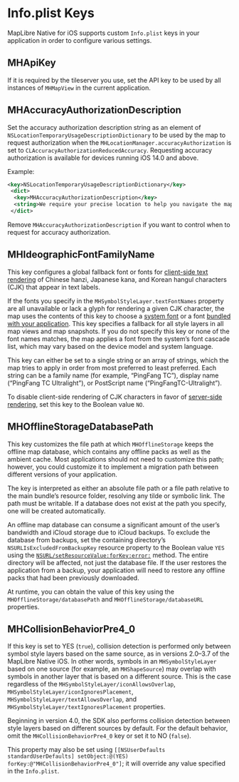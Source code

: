 # Info.plist Keys

MapLibre Native for iOS supports custom `Info.plist` keys in your application in order to configure various settings.

## MHApiKey

If it is required by the tileserver you use, set the API key to be used by all instances of ``MHMapView`` in the current application.

## MHAccuracyAuthorizationDescription

Set the accuracy authorization description string as an element of `NSLocationTemporaryUsageDescriptionDictionary` to be used by the map to request authorization when the `MHLocationManager.accuracyAuthorization` is set to `CLAccuracyAuthorizationReducedAccuracy`. Requesting accuracy authorization is available for devices running iOS 14.0 and above.

Example:

```xml
<key>NSLocationTemporaryUsageDescriptionDictionary</key>
 <dict>
  <key>MHAccuracyAuthorizationDescription</key>
  <string>We require your precise location to help you navigate the map.</string>
 </dict>
```

Remove `MHAccuracyAuthorizationDescription` if you want to control when to request for accuracy authorization.

## MHIdeographicFontFamilyName

This key configures a global fallback font or fonts for [client-side text rendering](doc:Customizing_Fonts) of Chinese hanzi, Japanese kana, and Korean hangul characters (CJK) that appear in text labels.

If the fonts you specify in the `MHSymbolStyleLayer.textFontNames` property are all unavailable or lack a glyph for rendering a given CJK character, the map uses the contents of this key to choose a [system font](https://developer.apple.com/fonts/system-fonts/) or a font [bundled with your application](https://developer.apple.com/documentation/uikit/text_display_and_fonts/adding_a_custom_font_to_your_app). This key specifies a fallback for all style layers in all map views and map snapshots. If you do not specify this key or none of the font names matches, the map applies a font from the system’s font cascade list, which may vary based on the device model and system language.

This key can either be set to a single string or an array of strings, which the map tries to apply in order from most preferred to least preferred. Each string can be a family name (for example, “PingFang TC”), display name (“PingFang TC Ultralight”), or PostScript name (“PingFangTC-Ultralight”).

To disable client-side rendering of CJK characters in favor of [server-side rendering](customizing-fonts.html#server-side-fonts), set this key to the Boolean value `NO`.

## MHOfflineStorageDatabasePath

This key customizes the file path at which `MHOfflineStorage` keeps the offline map database, which contains any offline packs as well as the ambient cache. Most applications should not need to customize this path; however, you could customize it to implement a migration path between different versions of your application.

The key is interpreted as either an absolute file path or a file path relative to the main bundle’s resource folder, resolving any tilde or symbolic link. The path must be writable. If a database does not exist at the path you specify, one will be created automatically.

An offline map database can consume a significant amount of the user’s bandwidth and iCloud storage due to iCloud backups. To exclude the database from backups, set the containing directory’s `NSURLIsExcludedFromBackupKey` resource property to the Boolean value `YES` using the [`NSURL/setResourceValue:forKey:error:`](https://developer.apple.com/documentation/foundation/nsurl/1413819-setresourcevalue) method. The entire directory will be affected, not just the database file. If the user restores the application from a backup, your application will need to restore any offline packs that had been previously downloaded.

At runtime, you can obtain the value of this key using the ``MHOfflineStorage/databasePath`` and ``MHOfflineStorage/databaseURL`` properties.

## MHCollisionBehaviorPre4_0

 If this key is set to YES (`true`), collision detection is performed only between symbol style layers based on the same source, as in versions 2.0–3.7 of the MapLibre Native iOS. In other words, symbols in an `MHSymbolStyleLayer` based on one source (for example, an `MHShapeSource`) may overlap with symbols in another layer that is based on a different source. This is the case regardless of the ``MHSymbolStyleLayer/iconAllowsOverlap``, ``MHSymbolStyleLayer/iconIgnoresPlacement``, ``MHSymbolStyleLayer/textAllowsOverlap``, and ``MHSymbolStyleLayer/textIgnoresPlacement`` properties.

Beginning in version 4.0, the SDK also performs collision detection between style layers based on different sources by default. For the default behavior, omit the `MHCollisionBehaviorPre4_0` key or set it to NO (`false`).

This property may also be set using `[[NSUserDefaults standardUserDefaults] setObject:@(YES) forKey:@"MHCollisionBehaviorPre4_0"]`; it will override any value specified in the `Info.plist`.
